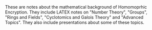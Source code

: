 These are notes about the mathematical background of Homomoprhic Encryption.
They include LATEX notes on "Number Theory", "Groups", "Rings and Fields",
"Cyclotomics and Galois Theory" and "Advanced Topics". They also include
presentations about some of these topics.
